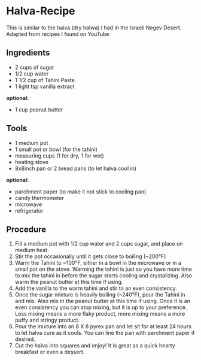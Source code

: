 # Halva-Recipe
This is similar to the halva (dry halwa) I had in the Israeli Negev Desert.  
Adapted from recipes I found on YouTube

## Ingredients  
- 2 cups of sugar
- 1/2 cup water
- 1 1/2 cup of Tahini Paste
- 1 light tsp vanilla extract  

__optional:__  
- 1 cup peanut butter

## Tools
- 1 medium pot
- 1 small pot or bowl (for the tahini)
- measuring cups (1 for dry, 1 for wet)  
- heating stove
- 8x8inch pan or 2 bread pans (to let halva cool in)  

__optional:__  
- parchment paper (to make it not stick to cooling pan)
- candy thermometer
- microwave
- refrigerator

## Procedure
1. Fill a medium pot with 1/2 cup water and 2 cups sugar, and place on medium heat. 
2. Stir the pot occasionally until it gets close to boiling (~200°F)
3. Warm the Tahini to ~100°F,  either in a bowl in the microwave or in a small pot on the stove.  Warming the tahini is just so you have more time to mix the tahini in before the sugar starts cooling and crystalizing. Also warm the peanut butter at this time if using. 
4. Add the vanilla to the warm tahini and stir to an even consistency.  
5. Once the sugar mixture is heavily boiling (~240°F), pour the Tahini in and mix. Also mix in the peanut butter at this time if using. Once it is an even consistency you can stop mixing, but it is up to your preference. Less mixing means a more flaky product, more mixing means a more puffy and stringy product.  
6. Pour the mixture into an 8 X 8 pyrex pan and let sit for at least 24 hours to let halva cure as it cools. You can line the pan with parchment paper if desired.   
7. Cut the halva into squares and enjoy! It is great as a quick hearty breakfast or even a dessert.  

